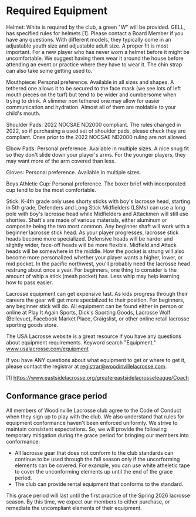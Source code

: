 # Required Equipment

Helmet:  White is required by the club, a green "W" will be provided. GELL, has specified rules for helmets [1]. Please contact a Board Member if you have any questions.  With different models, they typically come in an adjustable youth size and adjustable adult size.  A proper fit is most important.  For a new player who has never worn a helmet before it might be uncomfortable.  We suggest having them wear it around the house before attending an event or practice where they have to wear it.  The chin strap can also take some getting used to.

Mouthpiece:  Personal preference.  Available in all sizes and shapes.  A tethered one allows it to be secured to the face mask (we see lots of left mouth pieces on the turf) but tend to be wider and cumbersome when trying to drink.  A slimmer non tethered one may allow for easier communication and hydration.  Almost all of them are moldable to your child's mouth.

Shoulder Pads:   2022 NOCSAE ND2000 compliant.  The rules changed in 2022, so if purchasing a used set of shoulder pads, please check they are compliant.  Ones prior to the 2022 NOCSAE ND2000 ruling are not allowed.

Elbow Pads:  Personal preference.  Available in multiple sizes.  A nice snug fit so they don't slide down your player's arms.  For the younger players, they may want more of the arm covered than less.

Gloves:  Personal preference.  Available in multiple sizes.

Boys Athletic Cup:  Personal preference.  The boxer brief with incorporated cup tend to be the most comfortable.

Stick:  K-4th grade only uses shorty sticks with boy's lacrosse head, starting in 5th grade, Defenders and Long Stick Midfielders (LSMs) can use a long pole with boy's lacrosse head while Midfielders and Attackmen will still use shorties.  Shaft's are made of various materials, either aluminum or composite being the two most common.  Any beginner shaft will work with a beginner lacrosse stick head.  As your player progresses, lacrosse stick heads become more specialized.  Defensive heads will be harder and slightly wider, face-off heads will be more flexible.  Midfield and Attack heads will be somewhere in the middle.  How the pocket is strung will also become more personalized whether your player wants a higher, lower, or mid pocket.  In the pacific northwest, you'll probably need the lacrosse head restrung about once a year.  For beginners, one thing to consider is the amount of whip a stick (mesh pocket) has.  Less whip may help learning how to pass easier.

Lacrosse equipment can get expensive fast.  As kids progress through their careers the gear will get more specialized to their position.  For beginners, any beginner stick will do.   All equipment can be found either in person or online at Play It Again Sports, Dick's Sporting Goods, Lacrosse Wolf (Bellevue), Facebook Market Place, Craigslist, or other online retail lacrosse sporting goods store.  

The USA Lacrosse website is a great resource if you have any questions about equipment requirements.  Keyword search "Equipment."
www.usalacrosse.com/equipment

 If you have ANY questions about what equipment to get or where to get it, please contact the registrar at registrar@woodinvillelacrosse.com. 

 [1] https://www.eastsidelacrosse.org/greatereastsidelacrosseleague/Coach

## Conformance grace period

All members of Woodinville Lacrosse club agree to the Code of Conduct when they sign up to play with the club. We also understand that rules for equipment conformance haven't been enforced uniformly. We strive to maintain consistent expectations. So, we will provide the following temporary mitigation during the grace period for bringing our members into conformance:
* All lacrosse gear that does not conform to the club standards can continue to be used through the fall season only if the uncorforming elements can be covered. For example, you can use white atheletic tape to cover the unconforming elements up until the end of the grace period.
* The club can provide rental equipment that conforms to the standard.

This grace period will last until the first practice of the Spring 2026 lacrosse season. By this time, we expect our members to either purchase, or remediate the uncompliant elements of their equipment.